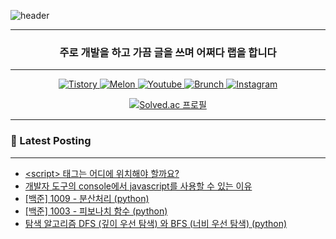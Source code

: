 ![header](https://capsule-render.vercel.app/api?type=waving&color=auto&height=300&section=header&text=Take%20Knowledge&fontSize=90&fontAlign=50)
<div align="center">

---

<h3 align="center"> 주로 개발을 하고 가끔 글을 쓰며 어쩌다 랩을 합니다 </h3>

---

<p align="center">
  <a href="https://takeknowledge.tistory.com/">
      <img alt="Tistory" src="https://img.shields.io/badge/tistory-000000?style=plastic&logo=tistory&logoColor=white"/>
  </a>
  <a href="https://www.melon.com/artist/timeline.htm?artistId=3233569">
      <img alt="Melon" src="https://img.shields.io/badge/Melon-00CD3C?style=plastic" />
  </a> 
   <a href="https://www.youtube.com/@nomelancholy/">
      <img alt="Youtube" src="https://img.shields.io/badge/youtube-FF0000?style=plastic&logo=youtube&logoColor=white"/>
  </a>
   <a href="https://www.melon.com/artist/timeline.htm?artistId=3233569">
      <img alt="Brunch" src="https://img.shields.io/badge/Brunch-1E191A?style=plastic" />
  </a> 
  <a href="https://www.instagram.com/takeknowledge/">
      <img alt="Instagram" src="https://img.shields.io/badge/Instagram-E4405F?style=plastic&logo=instagram&logoColor=white"/>
  </a>
</p>

  
[![Solved.ac
프로필](http://mazassumnida.wtf/api/v2/generate_badge?boj=nomelancholy)](https://solved.ac/nomelancholy)
</div>

---

### 🚀 Latest Posting

---

<!-- BLOG-POST-LIST:START -->
- [&lt;script&gt; 태그는 어디에 위치해야 할까요?](https://takeknowledge.tistory.com/150)
- [개발자 도구의 console에서 javascript를 사용할 수 있는 이유](https://takeknowledge.tistory.com/149)
- [[백준] 1009 - 분산처리 &lpar;python&rpar;](https://takeknowledge.tistory.com/148)
- [[백준] 1003 - 피보나치 함수 &lpar;python&rpar;](https://takeknowledge.tistory.com/147)
- [탐색 알고리즘 DFS &lpar;깊이 우선 탐색&rpar; 와 BFS &lpar;너비 우선 탐색&rpar; &lpar;python&rpar;](https://takeknowledge.tistory.com/146)
<!-- BLOG-POST-LIST:END -->
